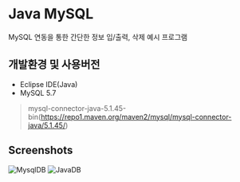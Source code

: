 # Java MySQL
MySQL 연동을 통한 간단한 정보 입/출력, 삭제 예시 프로그램

## 개발환경 및 사용버전
- Eclipse IDE(Java)   
- MySQL 5.7
> mysql-connector-java-5.1.45-bin(https://repo1.maven.org/maven2/mysql/mysql-connector-java/5.1.45/)

## Screenshots
![MysqlDB](https://user-images.githubusercontent.com/76413580/108711524-d53c4200-7558-11eb-9f9b-aa1600a9c98f.PNG)
![JavaDB](https://user-images.githubusercontent.com/76413580/108712064-9a86d980-7559-11eb-82ac-b30c1f01841a.PNG)
